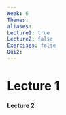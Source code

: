 ```yaml
---
Week: 6
Themes: 
aliases: 
Lecture1: true
Lecture2: false
Exercises: false
Quiz:
---
```



# Lecture 1

#### Lecture 2

